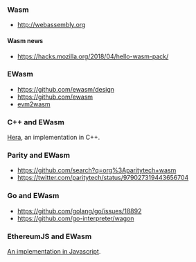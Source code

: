 <!-- TITLE: EWasm compendium -->



### Wasm
* http://webassembly.org

#### Wasm news
* https://hacks.mozilla.org/2018/04/hello-wasm-pack/

### EWasm
* https://github.com/ewasm/design
* https://github.com/ewasm
* [evm2wasm](https://github.com/ewasm/evm2wasm)

### C++ and EWasm
[Hera](https://github.com/ewasm/hera), an implementation in C++.

### Parity and EWasm
* https://github.com/search?q=org%3Aparitytech+wasm
* https://twitter.com/paritytech/status/979027319443656704

### Go and EWasm
* https://github.com/golang/go/issues/18892
* https://github.com/go-interpreter/wagon

### EthereumJS and EWasm
[An implementation in Javascript](https://github.com/ewasm/ewasm-kernel).